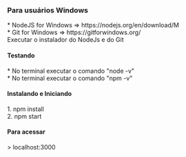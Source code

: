 <h3>Para usuários Windows</h3>
* NodeJS for Windows => https://nodejs.org/en/download/M<br/>
* Git for Windows => https://gitforwindows.org/
<br />
Executar o instalador do NodeJs e do Git

<h4>Testando</h4>
* No terminal executar o comando "node -v"<br/>
* No terminal executar o comando "npm -v"

<h4>Instalando e Iniciando</h4>
1. npm install<br/>
2. npm start

<h4>Para acessar</h4> 
> localhost:3000
